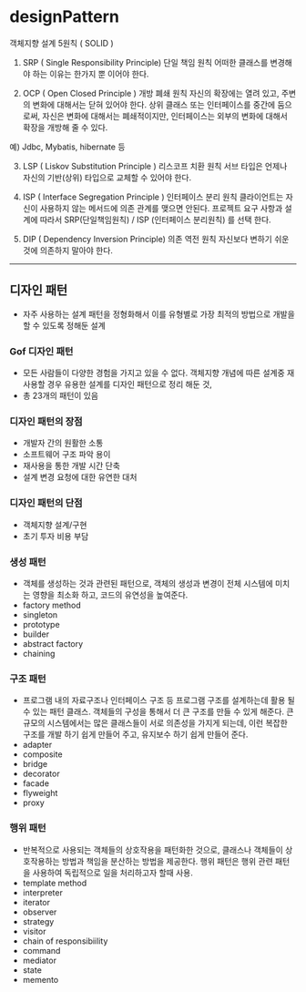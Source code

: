 # designPattern

객체지향 설계 5원칙 ( SOLID )
1. SRP ( Single Responsibility Principle) 단일 책임 원칙
 어떠한 클래스를 변경해야 하는 이유는 한가지 뿐 이어야 한다.

2. OCP ( Open Closed Principle ) 개방 폐쇄 원칙
 자신의 확장에는 열려 있고, 주변의 변화에 대해서는 닫혀 있어야 한다.
 상위 클래스 또는 인터페이스를 중간에 둠으로써, 자신은 변화에 대해서는 폐쇄적이지만, 인터페이스는 외부의 변화에 대해서 확장을 개방해 줄 수 있다.

예) Jdbc, Mybatis, hibernate 등

3. LSP ( Liskov Substitution Principle ) 리스코프 치환 원칙
 서브 타입은 언제나 자신의 기반(상위) 타입으로 교체할 수 있어야 한다.

4. ISP ( Interface Segregation Principle ) 인터페이스 분리 원칙
 클라이언트는 자신이 사용하지 않는 메서드에 의존 관계를 맺으면 안된다.
 프로젝트 요구 사항과 설계에 따라서 SRP(단일책임원칙) / ISP (인터페이스 분리원칙) 를 선택 한다.

5. DIP ( Dependency Inversion Principle) 의존 역전 원칙
 자신보다 변하기 쉬운 것에 의존하지 말아야 한다.




-------------------

## 디자인 패턴
 - 자주 사용하는 설계 패턴을 정형화해서 이를 유형별로 가장 최적의 방법으로 개발을 할 수 있도록 정해둔 설계

### Gof 디자인 패턴
 - 모든 사람들이 다양한 경험을 가지고 있을 수 없다. 객체지향 개념에 따른 설계중 재사용할 경우 유용한 설계를 디자인 패턴으로 정리 해둔 것,
 - 총 23개의 패턴이 있음

### 디자인 패턴의 장점
 - 개발자 간의 원활한 소통
 - 소프트웨어 구조 파악 용이
 - 재사용을 통한 개발 시간 단축
 - 설계 변경 요청에 대한 유연한 대처

### 디자인 패턴의 단점
 - 객체지향 설계/구현
 - 초기 투자 비용 부담

### 생성 패턴
- 객체를 생성하는 것과 관련된 패턴으로, 객체의 생성과 변경이 전체 시스템에 미치는 영향을 최소화 하고, 코드의 유연성을 높여준다.
- factory method
- singleton
- prototype
- builder
- abstract factory
- chaining

### 구조 패턴
- 프로그램 내의 자료구조나 인터페이스 구조 등 프로그램 구조를 설계하는데 활용 될 수 있는 패턴
클래스. 객체들의 구성을 통해서 더 큰 구조를 만들 수 있게 해준다.
큰 규모의 시스템에서는 많은 클래스들이 서로 의존성을 가지게 되는데, 이런 복잡한 구조를 개발 하기 쉽게 만들어 주고, 유지보수 하기 쉽게 만들어 준다.
- adapter
- composite
- bridge
- decorator
- facade
- flyweight
- proxy

### 행위 패턴
- 반복적으로 사용되는 객체들의 상호작용을 패턴화한 것으로, 클래스나 객체들이 상호작용하는 방법과 책임을 분산하는 방법을 제공한다. 행위 패턴은 행위 관련 패턴을 사용하여 독립적으로 일을 처리하고자 할때 사용.
- template method
- interpreter
- iterator
- observer
- strategy
- visitor
- chain of responsibiility
- command
- mediator
- state
- memento
